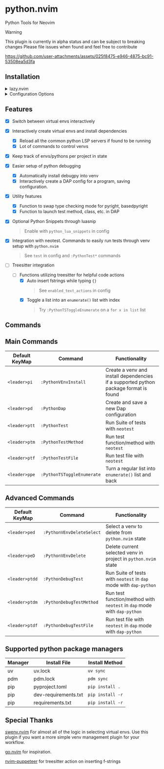 # python.nvim

Python Tools for Neovim

> [!WARNING]
> This plugin is currently in alpha status and can be subject to breaking changes
> Please file issues when found and feel free to contribute

https://github.com/user-attachments/assets/025f8475-e946-4875-bc91-53508ea5d3fa

## Installation

<details>
<summary>lazy.nvim</summary>

**Example Config**

```lua
return {
  ---@module 'python'
  {
    "joshzcold/python.nvim",
    ---@type python.Config
    opts = { ---@diagnostic disable-line: missing-fields`
    }
  }
}
```

**Include Snippets** by enabling `python_lua_snippets` and adding LuaSnip as a dependency

```lua
return {
  ---@module 'python'
  {
    "joshzcold/python.nvim",
    ---@type python.Config
    opts = { ---@diagnostic disable-line: missing-fields`
        python_lua_snippets = true
    },
  }
}
```

</details>

<details>
<summary>Configuration Options</summary>

```lua
return {
  ---@module 'python'
  {
    "joshzcold/python.nvim",
    ---@type python.Config
    opts = {
        -- Should return a list of tables with a `name` and a `path` entry each.
        -- Gets the argument `venvs_path` set below.
        -- By default just lists the entries in `venvs_path`.
        ---@return VEnv[]
        get_venvs = function(venvs_path)
            return require('python.venv').get_venvs(venvs_path)
        end,
        -- Path for venvs picker
        venvs_path = vim.fn.expand('~/.virtualenvs'),
        -- Something to do after setting an environment
        post_set_venv = nil,
        -- base path for creating new venvs
        auto_create_venv_path = function(parent_dir)
            return vim.fs.joinpath(parent_dir, '.venv')
        end,
        -- Patterns for autocmd LspAttach that trigger the auto venv logic
        -- Add onto this list if you depend on venvs for other file types
        -- like .yaml, .yml for ansible
        auto_venv_lsp_attach_patterns = { "*.py" },

        -- Filetypes to activate commands for python.nvim
        command_setup_filetypes = { "python" },

        -- Load python.nvim python snippets
        python_lua_snippets = false,

        -- List of text actions to take on InsertLeave, TextChanged
        -- Put in empty table or nil to disable
        enabled_text_actions = {
            "f-strings" -- When inserting {}, put in an f-string
        },
        -- Adjust when enabled_text_actions is triggered
        enabled_text_actions_autocmd_events = { "InsertLeave" },

        -- Load python keymaps. Everything starting with <leader>p...
        keymaps = {
            -- following nvim_set_keymap() mode, lhs, rhs, opts
            mappings = {
            ['<leader>pv'] = { "n", "<cmd>PythonVEnvPick<cr>", { desc = "python.nvim: pick venv" } },
            ['<leader>pi'] = { "n", "<cmd>PythonVEnvInstall<cr>", { desc = "python.nvim: python venv install" } },
            ['<leader>pd'] = { "n", "<cmd>PythonDap<cr>", { desc = "python.nvim: python run debug program" } },

            -- Test Actions
            ['<leader>ptt'] = { "n", "<cmd>PythonTest<cr>", { desc = "python.nvim: python run test suite" } },
            ['<leader>ptm'] = { "n", "<cmd>PythonTestMethod<cr>", { desc = "python.nvim: python run test method" } },
            ['<leader>ptf'] = { "n", "<cmd>PythonTestFile<cr>", { desc = "python.nvim: python run test file" } },
            ['<leader>ptdd'] = { "n", "<cmd>PythonDebugTest<cr>", { desc = "python.nvim: run test suite in debug mode." } },
            ['<leader>ptdm'] = { "n", "<cmd>PythonDebugTestMethod<cr>", { desc = "python.nvim: run test method in debug mode." } },
            ['<leader>ptdf'] = { "n", "<cmd>PythonDebugTestFile<cr>", { desc = "python.nvim: run test file in debug mode." } },

            -- VEnv Actions
            ['<leader>ped'] = { "n", "<cmd>PythonVEnvDeleteSelect<cr>", { desc = "python.nvim: select and delete a known venv." } },
            ['<leader>peD'] = { "n", "<cmd>PythonVEnvDelete<cr>", { desc = "python.nvim: delete current venv set." } },

            -- Language Actions
            ['<leader>ppe'] = { "n", "<cmd>PythonTSToggleEnumerate<cr>", { desc = "python.nvim: turn list into enumerate" } },
            }
        },
        -- Settings regarding ui handling
        ui = {
            -- Amount of time to pause closing of ui after a finished task
            ui_close_timeout = 5000,
            -- zindex of new ui elements.
            zindex = 999,
            -- Default ui style for interfaces created by python.nvim
            ---@alias python_ui_default_style "'popup'|nil"
            default_ui_style = "popup",
            popup = {
            demensions = {
                width = "60",
                height = "25"
            }
            }
        },

        -- Tell neotest-python which test runner to use
        test = {
            test_runner = "pytest"
        }
    }
  }
}

```

</details>

## Features

- [x] Switch between virtual envs interactively
- [x] Interactively create virtual envs and install dependencies

  - [x] Reload all the common python LSP servers if found to be running
  - [x] Lot of commands to control venvs

- [x] Keep track of envs/pythons per project in state

- [x] Easier setup of python debugging

  - [x] Automatically install debugpy into venv
  - [x] Interactively create a DAP config for a program, saving configuration.

- [x] Utility features

  - [x] Function to swap type checking mode for pyright, basedpyright
  - [x] Function to launch test method, class, etc. in DAP

- [x] Optional Python Snippets through luasnip

  > Enable with `python_lua_snippets` in config

- [x] Integration with neotest. Commands to easily run tests through venv setup with `python.nvim`

  > See `test` in config and `:PythonTest*` commands

- [ ] Treesitter integration
  - [ ] Functions utilizing treesitter for helpful code actions
    - [x] Auto insert fstrings while typing `{}`
      > See `enabled_text_actions` in config
    - [x] Toggle a list into an `enumerate()` list with index
      > Try `:PythonTSToggleEnumerate` on a `for x in list` list

## Commands

## Main Commands

| Default KeyMap | Command                    | Functionality                                                                        |
| -------------- | -------------------------- | ------------------------------------------------------------------------------------ |
| `<leader>pi`   | `:PythonVEnvInstall`       | Create a venv and install dependencies if a supported python package format is found |
| `<leader>pd`   | `:PythonDap`               | Create and save a new Dap configuration                                              |
| `<leader>ptt`  | `:PythonTest`              | Run Suite of tests with `neotest`                                                    |
| `<leader>ptm`  | `:PythonTestMethod`        | Run test function/method with `neotest`                                              |
| `<leader>ptf`  | `:PythonTestFile`          | Run test file with `neotest`                                                         |
| `<leader>ppe`  | `:PythonTSToggleEnumerate` | Turn a regular list into `enumerate()` list and back                                 |

## Advanced Commands

| Default KeyMap | Command                   | Functionality                                                           |
| -------------- | ------------------------- | ----------------------------------------------------------------------- |
| `<leader>ped`  | `:PythonVEnvDeleteSelect` | Select a venv to delete from `python.nvim` state                        |
| `<leader>peD`  | `:PythonVEnvDelete`       | Delete current selected venv in project in `python.nvim` state          |
| `<leader>ptdd` | `:PythonDebugTest`        | Run Suite of tests with `neotest` in `dap` mode with `dap-python`       |
| `<leader>ptdm` | `:PythonDebugTestMethod`  | Run test function/method with `neotest` in `dap` mode with `dap-python` |
| `<leader>ptdf` | `:PythonDebugTestFile`    | Run test file with `neotest` in `dap` mode with `dap-python`            |

## Supported python package managers

| Manager | Install File         | Install Method   |
| ------- | -------------------- | ---------------- |
| uv      | uv.lock              | `uv sync`        |
| pdm     | pdm.lock             | `pdm sync`       |
| pip     | pyproject.toml       | `pip install .`  |
| pip     | dev-requirements.txt | `pip install -r` |
| pip     | requirements.txt     | `pip install -r` |

## Special Thanks

[swenv.nvim](https://github.com/AckslD/swenv.nvim) For almost all of the logic in selecting virtual envs.
Use this plugin if you want a more simple venv management plugin for your workflow.

[go.nvim](https://github.com/ray-x/go.nvim) for inspiration.

[nvim-puppeteer](https://github.com/chrisgrieser/nvim-puppeteer) for treesitter action on inserting f-strings
